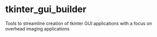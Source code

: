 # tkinter_gui_builder
Tools to streamline creation of tkinter GUI applications with a focus on overhead imaging applications
